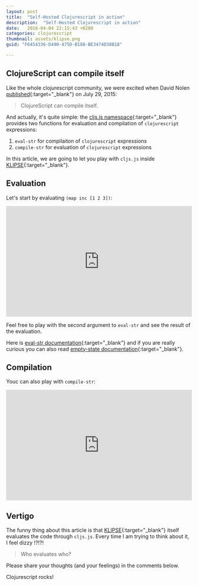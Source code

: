 ```yaml
---
layout: post
title:  "Self-Hosted Clojurescript in action"
description:  "Self-Hosted Clojurescript in action"
date:   2016-04-04 22:15:43 +0200
categories: clojurescript
thumbnail: assets/klipse.png
guid: "F6454336-D490-475D-B188-BE3474D38B18"

---
```


## ClojureScript can compile itself

Like the whole clojurescript community, we were excited when David Nolen [published][cljs-next-url]{:target="_blank"} on July 29, 2015:

>ClojureScript can compile itself.

And actually, it's quite simple: the [cljs.js namespace](https://github.com/clojure/clojurescript/blob/master/src/main/cljs/cljs/js.cljs){:target="_blank"} provides two functions for evaluation and compilation of `clojurescript` expressions:

1. `eval-str` for compilaiton of `clojurescript` expressions
2. `compile-str` for evaluation of `clojurescript` expressions

In this article, we are going to let you play with `cljs.js` inside [KLIPSE][app-url]{:target="_blank"}.


## Evaluation
Let's start by evaluating `(map inc [1 2 3])`:

<iframe frameborder="0" width="100%" height="300px"
    src= 
    "http://app.klipse.tech/?cljs_in=(ns%20my.main%0A%20%20(%3Arequire%20%5Bcljs.js%20%3Aas%20cljs%5D))%0A%0A(cljs%2Feval-str%20(cljs%2Fempty-state)%0A%20%20%20%20%20%20%20%20%20%20%20%20%20%20%22(ns%20my.user)%20(map%20inc%20%5B1%202%203%5D)%22%0A%20%20%20%20%20%20%20%20%20%20%20%20%20%20%22%22%0A%20%20%20%20%20%20%20%20%20%20%20%20%20%20%7B%3Aeval%20cljs%2Fjs-eval%7D%0A%20%20%20%20%20%20%20%20%20%20%20%20%20%20identity)&eval_only=1">
</iframe>

Feel free to play with the second argument to `eval-str` and see the result of the evaluation.

Here is [eval-str documentation](https://github.com/cljsinfo/cljs-api-docs/blob/catalog/refs/cljs.js/eval-str.md){:target="_blank"} and if you are really curious you can also read [empty-state documentation](https://github.com/cljsinfo/cljs-api-docs/blob/catalog/refs/cljs.js/empty-state.md){:target="_blank"}.

## Compilation

Youc can also play with `compile-str`:
<iframe frameborder="0" width="100%" height="300px"
    src= 
    "http://app.klipse.tech/?cljs_in=(ns%20my.main%0A%20%20(%3Arequire%20%5Bcljs.js%20%3Aas%20cljs%5D))%0A%0A(cljs%2Fcompile-str%20(cljs%2Fempty-state)%0A%20%20%20%20%20%20%20%20%20%20%20%20%20%20%22(ns%20my.user)%20(map%20inc%20%5B1%202%203%5D)%22%0A%20%20%20%20%20%20%20%20%20%20%20%20%20%20%22%22%0A%20%20%20%20%20%20%20%20%20%20%20%20%20%20%7B%3Aeval%20cljs%2Fjs-eval%7D%0A%20%20%20%20%20%20%20%20%20%20%20%20%20%20identity)&eval_only=1">
</iframe>

## Vertigo

The funny thing about this article is that [KLIPSE][app-url]{:target="_blank"} itself evaluates the code through `cljs.js`. 
Every time I am trying to think about it, I feel dizzy !?!?!

> Who evaluates who?

Please share your thoughts (and your feelings) in the comments below.

Clojurescript rocks!

[app-url]: http://app.klipse.tech
[cljs-next-url]: http://swannodette.github.io/2015/07/29/clojurescript-17/
